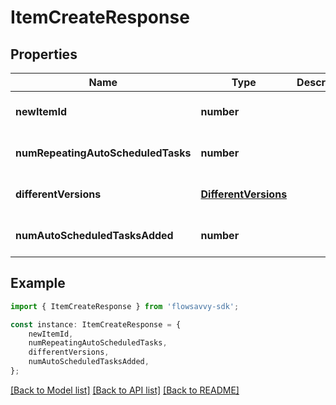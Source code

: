 # ItemCreateResponse


## Properties

Name | Type | Description | Notes
------------ | ------------- | ------------- | -------------
**newItemId** | **number** |  | [optional] [default to undefined]
**numRepeatingAutoScheduledTasks** | **number** |  | [optional] [default to undefined]
**differentVersions** | [**DifferentVersions**](DifferentVersions.md) |  | [optional] [default to undefined]
**numAutoScheduledTasksAdded** | **number** |  | [optional] [default to undefined]

## Example

```typescript
import { ItemCreateResponse } from 'flowsavvy-sdk';

const instance: ItemCreateResponse = {
    newItemId,
    numRepeatingAutoScheduledTasks,
    differentVersions,
    numAutoScheduledTasksAdded,
};
```

[[Back to Model list]](../README.md#documentation-for-models) [[Back to API list]](../README.md#documentation-for-api-endpoints) [[Back to README]](../README.md)

